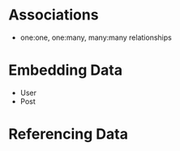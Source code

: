 # Associations

* one:one, one:many, many:many relationships

# Embedding Data
 * User
 * Post

# Referencing Data

